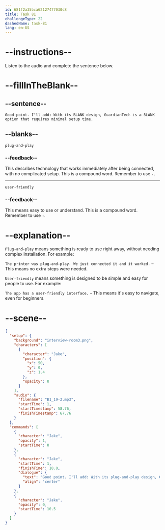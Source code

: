 ```yaml
---
id: 681f2a35bca62127477030c8
title: Task 81
challengeType: 22
dashedName: task-81
lang: en-US
---
```


<!-- (Audio) Jake: Good point. I'll add, "With its plug-and-play design, GuardianTech is a user-friendly option that requires minimal setup time." -->

# --instructions--

Listen to the audio and complete the sentence below.

# --fillInTheBlank--

## --sentence--

`Good point. I'll add: With its BLANK design, GuardianTech is a BLANK option that requires minimal setup time.`

## --blanks--

`plug-and-play`

### --feedback--

This describes technology that works immediately after being connected, with no complicated setup. This is a compound word. Remember to use `-`.

---

`user-friendly`

### --feedback--

This means easy to use or understand. This is a compound word. Remember to use `-`.

# --explanation--

`Plug-and-play` means something is ready to use right away, without needing complex installation. For example:

`The printer was plug-and-play. We just connected it and it worked.` – This means no extra steps were needed.

`User-friendly` means something is designed to be simple and easy for people to use. For example:

`The app has a user-friendly interface.` – This means it's easy to navigate, even for beginners.

# --scene--

```json
{
  "setup": {
    "background": "interview-room3.png",
    "characters": [
      {
        "character": "Jake",
        "position": {
          "x": 50,
          "y": 0,
          "z": 1.4
        },
        "opacity": 0
      }
    ],
    "audio": {
      "filename": "B1_19-2.mp3",
      "startTime": 1,
      "startTimestamp": 58.76,
      "finishTimestamp": 67.76
    }
  },
  "commands": [
    {
      "character": "Jake",
      "opacity": 1,
      "startTime": 0
    },
    {
      "character": "Jake",
      "startTime": 1,
      "finishTime": 10.0,
      "dialogue": {
        "text": "Good point. I'll add: With its plug-and-play design, GuardianTech is a user-friendly option that requires minimal setup time.",
        "align": "center"
      }
    },
    {
      "character": "Jake",
      "opacity": 0,
      "startTime": 10.5
    }
  ]
}
```
